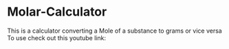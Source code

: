 # Molar-Calculator
This is a calculator converting a Mole of a substance to grams or vice versa
To use check out this youtube link:
